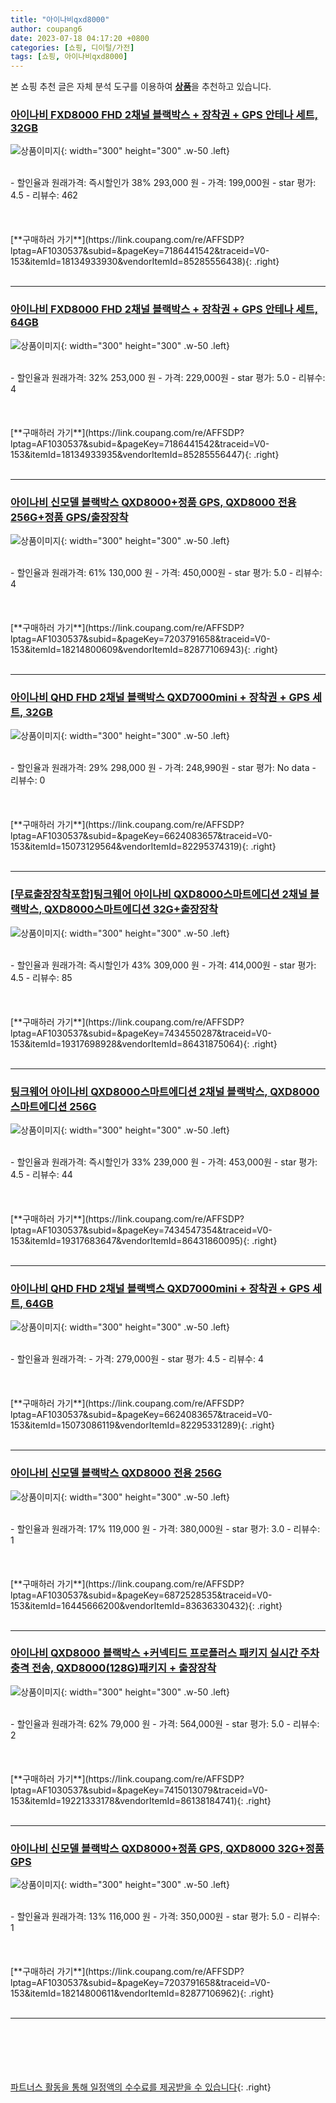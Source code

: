 ```yaml
---
title: "아이나비qxd8000"
author: coupang6
date: 2023-07-18 04:17:20 +0800
categories: [쇼핑, 디이털/가전]
tags: [쇼핑, 아이나비qxd8000]
---
```


본 쇼핑 추천 글은 자체 분석 도구를 이용하여 [**상품**](https://link.coupang.com/a/bao1ui)을 추천하고 있습니다.

### [아이나비 FXD8000 FHD 2채널 블랙박스 + 장착권 + GPS 안테나 세트, 32GB](https://link.coupang.com/re/AFFSDP?lptag=AF1030537&subid=&pageKey=7186441542&traceid=V0-153&itemId=18134933930&vendorItemId=85285556438)

![상품이미지](https://thumbnail8.coupangcdn.com/thumbnails/remote/230x230ex/image/retail/images/2023/03/09/16/5/073d6dc5-1f97-4bcb-97bc-cd023be79f3b.jpg){: width="300" height="300" .w-50 .left}


<br>
- 할인율과 원래가격: 즉시할인가 38%  293,000   원
- 가격: 199,000원
- star 평가: 4.5
- 리뷰수: 462
<br>
<br>
<br>
<br>
[**구매하러 가기**](https://link.coupang.com/re/AFFSDP?lptag=AF1030537&subid=&pageKey=7186441542&traceid=V0-153&itemId=18134933930&vendorItemId=85285556438){: .right}
<br>
<br>

---

### [아이나비 FXD8000 FHD 2채널 블랙박스 + 장착권 + GPS 안테나 세트, 64GB](https://link.coupang.com/re/AFFSDP?lptag=AF1030537&subid=&pageKey=7186441542&traceid=V0-153&itemId=18134933935&vendorItemId=85285556447)

![상품이미지](https://thumbnail8.coupangcdn.com/thumbnails/remote/230x230ex/image/retail/images/2023/03/09/16/5/073d6dc5-1f97-4bcb-97bc-cd023be79f3b.jpg){: width="300" height="300" .w-50 .left}


<br>
- 할인율과 원래가격: 32%  253,000   원
- 가격: 229,000원
- star 평가: 5.0
- 리뷰수: 4
<br>
<br>
<br>
<br>
[**구매하러 가기**](https://link.coupang.com/re/AFFSDP?lptag=AF1030537&subid=&pageKey=7186441542&traceid=V0-153&itemId=18134933935&vendorItemId=85285556447){: .right}
<br>
<br>

---

### [아이나비 신모델 블랙박스 QXD8000+정품 GPS, QXD8000 전용 256G+정품 GPS/출장장착](https://link.coupang.com/re/AFFSDP?lptag=AF1030537&subid=&pageKey=7203791658&traceid=V0-153&itemId=18214800609&vendorItemId=82877106943)

![상품이미지](https://thumbnail7.coupangcdn.com/thumbnails/remote/230x230ex/image/vendor_inventory/239e/c65c6ba307913c3bc98a95392cdd667de7bd5544bfa4160777e55b5263f2.jpg){: width="300" height="300" .w-50 .left}


<br>
- 할인율과 원래가격: 61%  130,000   원
- 가격: 450,000원
- star 평가: 5.0
- 리뷰수: 4
<br>
<br>
<br>
<br>
[**구매하러 가기**](https://link.coupang.com/re/AFFSDP?lptag=AF1030537&subid=&pageKey=7203791658&traceid=V0-153&itemId=18214800609&vendorItemId=82877106943){: .right}
<br>
<br>

---

### [아이나비 QHD FHD 2채널 블랙박스 QXD7000mini + 장착권 + GPS 세트, 32GB](https://link.coupang.com/re/AFFSDP?lptag=AF1030537&subid=&pageKey=6624083657&traceid=V0-153&itemId=15073129564&vendorItemId=82295374319)

![상품이미지](https://thumbnail8.coupangcdn.com/thumbnails/remote/230x230ex/image/retail/images/8586515014587583-dade0afe-2a6e-477c-8506-7659405b14a3.png){: width="300" height="300" .w-50 .left}


<br>
- 할인율과 원래가격: 29%  298,000   원
- 가격: 248,990원
- star 평가: No data
- 리뷰수: 0
<br>
<br>
<br>
<br>
[**구매하러 가기**](https://link.coupang.com/re/AFFSDP?lptag=AF1030537&subid=&pageKey=6624083657&traceid=V0-153&itemId=15073129564&vendorItemId=82295374319){: .right}
<br>
<br>

---

### [[무료출장장착포함]팅크웨어 아이나비 QXD8000스마트에디션 2채널 블랙박스, QXD8000스마트에디션 32G+출장장착](https://link.coupang.com/re/AFFSDP?lptag=AF1030537&subid=&pageKey=7434550287&traceid=V0-153&itemId=19317698928&vendorItemId=86431875064)

![상품이미지](https://thumbnail6.coupangcdn.com/thumbnails/remote/230x230ex/image/vendor_inventory/d470/fa313c1e63c061c582ce74ff6405a8a5c1c85096f8b79955f5ef835e9ad0.png){: width="300" height="300" .w-50 .left}


<br>
- 할인율과 원래가격: 즉시할인가 43%  309,000   원
- 가격: 414,000원
- star 평가: 4.5
- 리뷰수: 85
<br>
<br>
<br>
<br>
[**구매하러 가기**](https://link.coupang.com/re/AFFSDP?lptag=AF1030537&subid=&pageKey=7434550287&traceid=V0-153&itemId=19317698928&vendorItemId=86431875064){: .right}
<br>
<br>

---

### [팅크웨어 아이나비 QXD8000스마트에디션 2채널 블랙박스, QXD8000스마트에디션 256G](https://link.coupang.com/re/AFFSDP?lptag=AF1030537&subid=&pageKey=7434547354&traceid=V0-153&itemId=19317683647&vendorItemId=86431860095)

![상품이미지](https://thumbnail6.coupangcdn.com/thumbnails/remote/230x230ex/image/vendor_inventory/d470/fa313c1e63c061c582ce74ff6405a8a5c1c85096f8b79955f5ef835e9ad0.png){: width="300" height="300" .w-50 .left}


<br>
- 할인율과 원래가격: 즉시할인가 33%  239,000   원
- 가격: 453,000원
- star 평가: 4.5
- 리뷰수: 44
<br>
<br>
<br>
<br>
[**구매하러 가기**](https://link.coupang.com/re/AFFSDP?lptag=AF1030537&subid=&pageKey=7434547354&traceid=V0-153&itemId=19317683647&vendorItemId=86431860095){: .right}
<br>
<br>

---

### [아이나비 QHD FHD 2채널 블랙백스 QXD7000mini + 장착권 + GPS 세트, 64GB](https://link.coupang.com/re/AFFSDP?lptag=AF1030537&subid=&pageKey=6624083657&traceid=V0-153&itemId=15073086119&vendorItemId=82295331289)

![상품이미지](https://thumbnail8.coupangcdn.com/thumbnails/remote/230x230ex/image/retail/images/8997114735453007-98189c93-96d2-4d43-b199-36c7d979a536.jpg){: width="300" height="300" .w-50 .left}


<br>
- 할인율과 원래가격: 
- 가격: 279,000원
- star 평가: 4.5
- 리뷰수: 4
<br>
<br>
<br>
<br>
[**구매하러 가기**](https://link.coupang.com/re/AFFSDP?lptag=AF1030537&subid=&pageKey=6624083657&traceid=V0-153&itemId=15073086119&vendorItemId=82295331289){: .right}
<br>
<br>

---

### [아이나비 신모델 블랙박스 QXD8000 전용 256G](https://link.coupang.com/re/AFFSDP?lptag=AF1030537&subid=&pageKey=6872528535&traceid=V0-153&itemId=16445666200&vendorItemId=83636330432)

![상품이미지](https://thumbnail8.coupangcdn.com/thumbnails/remote/230x230ex/image/vendor_inventory/c06e/e706d14c4056614dda78a0126e01c216d96f8ded4fa437a6b3fecdec8b7c.jpg){: width="300" height="300" .w-50 .left}


<br>
- 할인율과 원래가격: 17%  119,000   원
- 가격: 380,000원
- star 평가: 3.0
- 리뷰수: 1
<br>
<br>
<br>
<br>
[**구매하러 가기**](https://link.coupang.com/re/AFFSDP?lptag=AF1030537&subid=&pageKey=6872528535&traceid=V0-153&itemId=16445666200&vendorItemId=83636330432){: .right}
<br>
<br>

---

### [아이나비 QXD8000 블랙박스 +커넥티드 프로플러스 패키지 실시간 주차충격 전송, QXD8000(128G)패키지 + 출장장착](https://link.coupang.com/re/AFFSDP?lptag=AF1030537&subid=&pageKey=7415013079&traceid=V0-153&itemId=19221333178&vendorItemId=86138184741)

![상품이미지](https://thumbnail10.coupangcdn.com/thumbnails/remote/230x230ex/image/vendor_inventory/b56d/2ea9bfd98dbc2983bc37c2d5614756e5387b81181049c7b41a4423dccba5.png){: width="300" height="300" .w-50 .left}


<br>
- 할인율과 원래가격: 62%  79,000   원
- 가격: 564,000원
- star 평가: 5.0
- 리뷰수: 2
<br>
<br>
<br>
<br>
[**구매하러 가기**](https://link.coupang.com/re/AFFSDP?lptag=AF1030537&subid=&pageKey=7415013079&traceid=V0-153&itemId=19221333178&vendorItemId=86138184741){: .right}
<br>
<br>

---

### [아이나비 신모델 블랙박스 QXD8000+정품 GPS, QXD8000 32G+정품 GPS](https://link.coupang.com/re/AFFSDP?lptag=AF1030537&subid=&pageKey=7203791658&traceid=V0-153&itemId=18214800611&vendorItemId=82877106962)

![상품이미지](https://thumbnail7.coupangcdn.com/thumbnails/remote/230x230ex/image/vendor_inventory/239e/c65c6ba307913c3bc98a95392cdd667de7bd5544bfa4160777e55b5263f2.jpg){: width="300" height="300" .w-50 .left}


<br>
- 할인율과 원래가격: 13%  116,000   원
- 가격: 350,000원
- star 평가: 5.0
- 리뷰수: 1
<br>
<br>
<br>
<br>
[**구매하러 가기**](https://link.coupang.com/re/AFFSDP?lptag=AF1030537&subid=&pageKey=7203791658&traceid=V0-153&itemId=18214800611&vendorItemId=82877106962){: .right}
<br>
<br>

---
<br><br><br><br><br> [파트너스 활동을 통해 일정액의 수수료를 제공받을 수 있습니다](https://link.coupang.com/a/bao1ui){: .right}